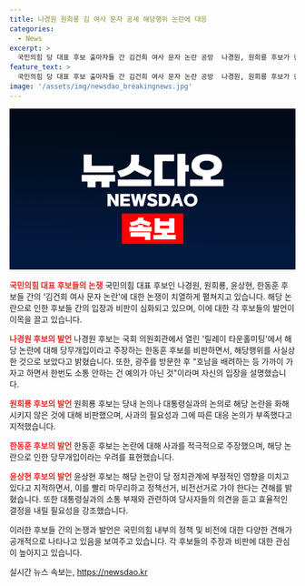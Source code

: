 ```yaml
---
title: 나경원 원희룡 김 여사 문자 공세 해당행위 논란에 대응
categories:
  - News
excerpt: >
  국민의힘 당 대표 후보 출마자들 간 김건희 여사 문자 논란 공방  나경원, 원희룡 후보가 한동훈 후보의 명품백 의혹에 대한 사과 취지의 문자메시지에 대한 논란을 겨냥, 비판과 반박이 이어졌다. 나 후보는 해당행위에 대한 비판을 강화하며 정책선거, 비전선거로의 이동을 주장했다. 윤 후보는 당 내 신뢰 회복을 촉구하며 대통령실과의 관계에 대한 우려를 나타냈다. 전반적으로 논란은 당내외적으로 큰 파장을 일으키고 있다.
feature_text: >
  국민의힘 당 대표 후보 출마자들 간 김건희 여사 문자 논란 공방  나경원, 원희룡 후보가 한동훈 후보의 명품백 의혹에 대한 사과 취지의 문자메시지에 대한 논란을 겨냥, 비판과 반박이 이어졌다. 나 후보는 해당행위에 대한 비판을 강화하며 정책선거, 비전선거로의 이동을 주장했다. 윤 후보는 당 내 신뢰 회복을 촉구하며 대통령실과의 관계에 대한 우려를 나타냈다. 전반적으로 논란은 당내외적으로 큰 파장을 일으키고 있다.
image: '/assets/img/newsdao_breakingnews.jpg'
---
```


<p><img src="/assets/img/newsdao_breakingnews.jpg" alt="koreaapp 속보" /></p>

<p><b><span style="color: #ee2323;">국민의힘 대표 후보들의 논쟁</span></b>
국민의힘 대표 후보인 나경원, 원희룡, 윤상현, 한동훈 후보들 간의 '김건희 여사 문자 논란'에 대한 논쟁이 치열하게 펼쳐지고 있습니다. 해당 논란으로 인한 후보들 간의 입장과 비판이 심화되고 있으며, 이에 대한 각 후보들의 발언이 이목을 끌고 있습니다.</p>

<p><b><span style="color: #ee2323;">나경원 후보의 발언</span></b>
나경원 후보는 국회 의원회관에서 열린 '릴레이 타운홀미팅'에서 해당 논란에 대해 당무개입이라고 주장하는 한동훈 후보를 비판하면서, 해당행위를 사실상 한 것으로 보았다고 밝혔습니다. 또한, 광주를 방문한 후 "호남을 배려하는 등 가까이 가자고 하면서 한번도 소통 안하는 건 예의가 아닌 것"이라며 자신의 입장을 설명했습니다.</p>

<p><b><span style="color: #ee2323;">원희룡 후보의 발언</span></b>
원희룡 후보는 당내 논의나 대통령실과의 논의로 해당 논란을 화해시키지 않은 것에 대해 비판했으며, 사과의 필요성과 그에 따른 대응 논의가 부족했다고 지적했습니다.</p>

<p><b><span style="color: #ee2323;">한동훈 후보의 발언</span></b>
한동훈 후보는 논란에 대해 사과를 적극적으로 주장했으며, 해당 논란으로 인한 당무개입이라는 우려를 표현했습니다.</p>

<p><b><span style="color: #ee2323;">윤상현 후보의 발언</span></b>
윤상현 후보는 해당 논란이 당 정치관계에 부정적인 영향을 미치고 있다고 지적하면서, 이를 빨리 마무리하고 정책선거, 비전선거로 가야 한다는 견해를 밝혔습니다. 또한 대통령실과의 소통 부재와 관련하여 당사자들의 의견을 듣고 효율적인 결정을 내릴 필요성을 강조했습니다.</p>

<p>이러한 후보들 간의 논쟁과 발언은 국민의힘 내부의 정책 및 비전에 대한 다양한 견해가 공개적으로 나타나고 있음을 보여주고 있습니다. 각 후보들의 주장과 비판에 대한 관심이 높아지고 있습니다.</p>
실시간 뉴스 속보는, <a href="https://newsdao.kr" rel="dofollow">https://newsdao.kr</a>



